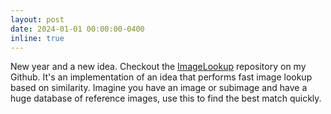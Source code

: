 ```yaml
---
layout: post
date: 2024-01-01 00:00:00-0400
inline: true
---
```


New year and a new idea. Checkout the <a href="https://github.com/fm94/ImageLookup">ImageLookup</a> repository on my Github. It's an implementation of an idea that performs fast image lookup based on similarity. Imagine you have an image or subimage and have a huge database of reference images, use this to find the best match quickly.